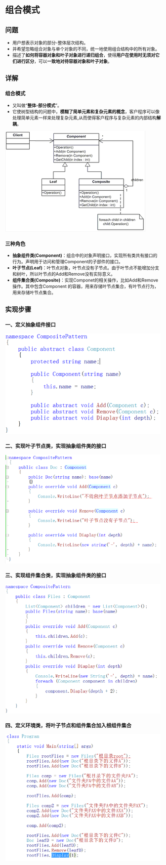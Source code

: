 # 组合模式

## 问题

- 用户想表示对象的部分-整体层次结构。
- 并希望忽略组合对象与单个对象的不同，统一地使用组合结构中的所有对象。
- 描述了**如何将容器对象和叶子对象进行递归组合**，使得**用户在使用时无须对它们进行区分**，可以**一致地对待容器对象和叶子对象**。

## 详解

### 组合模式

- 又叫做“**整体-部分模式**”。
- 它使树型结构的问题中，**模糊了简单元素和复杂元素的概念**，客户程序可以像处理简单元素一样来处理复杂元素,从而使得客户程序与复杂元素的内部结构**解耦**。

![compositedetail](../images/composite/compositedetail.png)

### 三种角色

- **抽象组件类(Component)**：组合中的对象声明接口，实现所有类共有接口的行为。声明用于访问和管理Component的子部件的接口。
- **叶子节点(Leaf)**：叶节点对象，叶节点没有子节点。由于叶节点不能增加分支和树叶，所以叶节点的Add和Remove没有实际意义。
- **组件集合类(Composite)**：实现Componet的相关操作，比如Add和Remove操作。其中包含Component 的容器，用来存储叶节点集合，有叶节点行为，用来存储叶节点集合。

## 实现步骤

### 一、定义抽象组件接口

![compositestep1](../images/composite/compositestep1.png)

### 二、实现叶子节点类，实现抽象组件类的接口

![compositestep2](../images/composite/compositestep2.png)

### 三、实现组件集合类，实现抽象组件类的接口

![compositestep3](../images/composite/compositestep3.png)

### 四、定义环境类，将叶子节点和组件集合加入根组件集合

![compositestep4](../images/composite/compositestep4.png)

